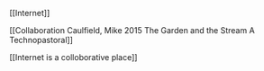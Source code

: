 [[Internet]]

[[Collaboration Caulfield, Mike 2015 The Garden and the Stream A Technopastoral]]

[[Internet is a colloborative place]]

